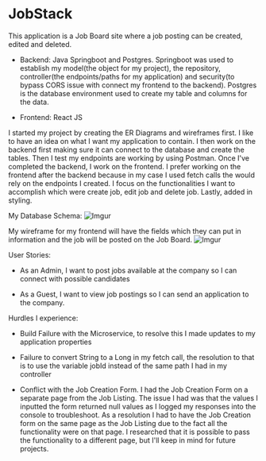 # JobStack

This application is a Job Board site where a job posting can be created, edited and deleted. 

- Backend: Java Springboot and Postgres. Springboot was used to establish my model(the object for my project), the repository, controller(the endpoints/paths for my application) and security(to bypass CORS issue with connect my frontend to the backend). Postgres is the database environment used to create my table and columns for the data. 

- Frontend: React JS 

I started my project by creating the ER Diagrams and wireframes first. I like to have an idea on what I want my application to contain. I then work on the backend first making sure it can connect to the database and create the tables. Then I test my endpoints are working by using Postman. Once I've completed the backend, I work on the frontend. I prefer working on the frontend after the backend because in my case I used fetch calls the would rely on the endpoints I created. I focus on the functionalities I want to accomplish which were create job, edit job and delete job. Lastly, added in styling.

My Database Schema:
![Imgur](https://i.imgur.com/KFZ5k54.png)


My wireframe for my frontend will have the fields which they can put in information and the job will be posted on the Job Board.
![Imgur](https://i.imgur.com/bH2WxNU.jpg)


User Stories:

- As an Admin, I want to post jobs available at the company so I can connect with possible candidates

- As a Guest, I want to view job postings so I can send an application to the company.

Hurdles I experience:

- Build Failure with the Microservice, to resolve this I made updates to my application properties

- Failure to convert String to a Long in my fetch call, the resolution to that is to use the variable jobId instead of the same path I had in my controller

- Conflict with the Job Creation Form. I had the Job Creation Form on a separate page from the Job Listing. The issue I had was that the values I inputted the form returned null values as I logged my responses into the console to troubleshoot. As a resolution I had to have the Job Creation form on the same page as the Job Listing due to the fact all the functionality were on that page. I researched that it is possible to pass the functionality to a different page, but I'll keep in mind for future projects.





